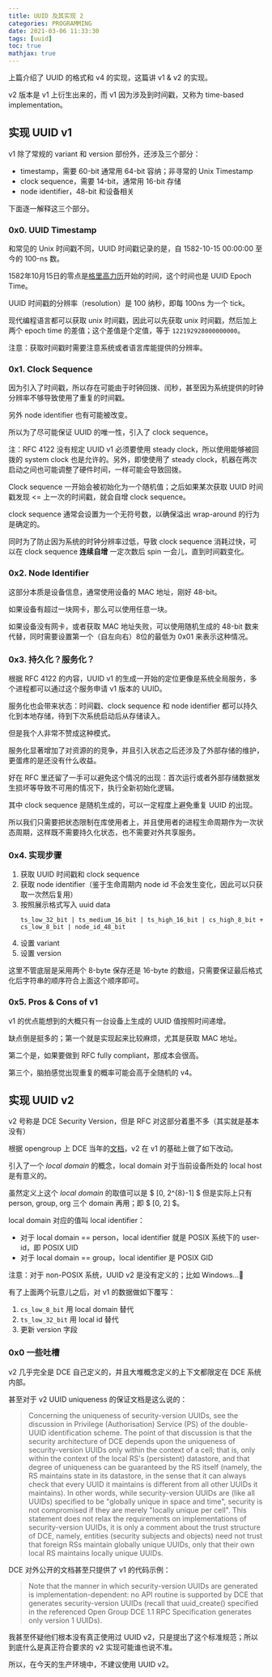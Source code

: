 ```yaml
---
title: UUID 及其实现 2
categories: PROGRAMMING
date: 2021-03-06 11:33:30
tags: [uuid]
toc: true
mathjax: true
---
```

上篇介绍了 UUID 的格式和 v4 的实现，这篇讲 v1 & v2 的实现。

v2 版本是 v1 上衍生出来的，而 v1 因为涉及到时间戳，又称为 time-based implementation。

## 实现 UUID v1

v1 除了常规的 variant 和 version 部份外，还涉及三个部分：
- timestamp，需要 60-bit 通常用 64-bit 容纳；非寻常的 Unix Timestamp
- clock sequence，需要 14-bit，通常用 16-bit 存储
- node identifier，48-bit 和设备相关

下面逐一解释这三个部分。

### 0x0. UUID Timestamp

和常见的 Unix 时间戳不同，UUID 时间戳记录的是，自 1582-10-15 00:00:00 至今的 100-ns 数。

1582年10月15日的零点是[格里高力历](https://zh.wikipedia.org/zh-cn/%E6%A0%BC%E9%87%8C%E6%9B%86)开始的时间，这个时间也是 UUID Epoch Time。

UUID 时间戳的分辨率（resolution）是 100 纳秒，即每 100ns 为一个 tick。

现代编程语言都可以获取 unix 时间戳，因此可以先获取 unix 时间戳，然后加上两个 epoch time 的差值；这个差值是个定值，等于 `122192928000000000`。

注意：获取时间戳时需要注意系统或者语言库能提供的分辨率。

### 0x1. Clock Sequence

因为引入了时间戳，所以存在可能由于时钟回拨、闰秒，甚至因为系统提供的时钟分辨率不够导致使用了重复的时间戳。

另外 node identifier 也有可能被改变。

所以为了尽可能保证 UUID 的唯一性，引入了 clock sequence。

注：RFC 4122 没有规定 UUID v1 必须要使用 steady clock，所以使用能够被回拨的 system clock 也是允许的。另外，即使使用了 steady clock，机器在两次启动之间也可能调整了硬件时间，一样可能会导致回拨。

Clock sequence 一开始会被初始化为一个随机值；之后如果某次获取 UUID 时间戳发现 <= 上一次的时间戳，就会自增 clock sequence。

clock sequence 通常会设置为一个无符号数，以确保溢出 wrap-around 的行为是确定的。
<!-- more-->
同时为了防止因为系统的时钟分辨率过低，导致 clock sequence 消耗过快，可以在 clock sequence **连续自增** 一定次数后 spin 一会儿，直到时间戳变化。

### 0x2. Node Identifier

这部分本质是设备信息，通常使用设备的 MAC 地址，刚好 48-bit。

如果设备有超过一块网卡，那么可以使用任意一块。

如果设备没有网卡，或者获取 MAC 地址失败，可以使用随机生成的 48-bit 数来代替，同时需要设置第一个（自左向右）8位的最低为 0x01 来表示这种情况。

### 0x3. 持久化？服务化？

根据 RFC 4122 的内容，UUID v1 的生成一开始的定位更像是系统全局服务，多个进程都可以通过这个服务申请 v1 版本的 UUID。

服务化也会带来状态：时间戳、clock sequence 和 node identifier 都可以持久化到本地存储，待到下次系统启动后从存储读入。

但是我个人非常不赞成这种模式。

服务化显著增加了对资源的的竞争，并且引入状态之后还涉及了外部存储的维护，更蛋疼的是还没有什么收益。

好在 RFC 里还留了一手可以避免这个情况的出现：首次运行或者外部存储数据发生损坏等导致不可用的情况下，执行全新初始化逻辑。

其中 clock sequence 是随机生成的，可以一定程度上避免重复 UUID 的出现。

所以我们只需要把状态限制在库使用者上，并且使用者的进程生命周期作为一次状态周期，这样既不需要持久化状态，也不需要对外共享服务。

### 0x4. 实现步骤

1. 获取 UUID 时间戳和 clock sequence
2. 获取 node identifier（鉴于生命周期内 node id 不会发生变化，因此可以只获取一次然后复用）
3. 按照展示格式写入 uuid data
    ```
    ts_low_32_bit | ts_medium_16_bit | ts_high_16_bit | cs_high_8_bit + cs_low_8_bit | node_id_48_bit
    ```
4. 设置 variant
5. 设置 version

这里不管底层是采用两个 8-byte 保存还是 16-byte 的数组，只需要保证最后格式化后字符串的顺序符合上面这个顺序即可。

### 0x5. Pros & Cons of v1

v1 的优点能想到的大概只有一台设备上生成的 UUID 值按照时间递增。

缺点倒是挺多的；第一个就是实现起来比较麻烦，尤其是获取 MAC 地址。

第二个是，如果要做到 RFC fully compliant，那成本会很高。

第三个，脑拍感觉出现重复的概率可能会高于全随机的 v4。

## 实现 UUID v2

v2 号称是 DCE Security Version，但是 RFC 对这部分着墨不多（其实就是基本没有）

根据 opengroup 上 DCE 当年的[文档](https://pubs.opengroup.org/onlinepubs/9696989899/chap5.htm#tagcjh_08_02_01_01)，v2 在 v1 的基础上做了如下改动。

引入了一个 _local domain_ 的概念，local domain 对于当前设备所处的 local host 是有意义的。

虽然定义上这个 _local domain_ 的取值可以是 $ [0, 2^{8}-1] $ 但是实际上只有 person, group, org 三个 domain 再用；即 $ [0, 2] $。

local domain 对应的值叫 local identifier：

- 对于 local domain == person，local identifier 就是 POSIX 系统下的 user-id，即 POSIX UID
- 对于 local domain == group，local identifier 是 POSIX GID

注意：对于 non-POSIX 系统，UUID v2 是没有定义的；比如 Windows...🤦‍

有了上面两个玩意儿之后，对 v1 的数据做如下覆写：

1. `cs_low_8_bit` 用 local domain 替代
2. `ts_low_32_bit` 用 local id 替代
3. 更新 version 字段

### 0x0 一些吐槽

v2 几乎完全是 DCE 自己定义的，并且大堆概念定义的上下文都限定在 DCE 系统内部。

甚至对于 v2 UUID uniqueness 的保证文档是这么说的：

> Concerning the uniqueness of security-version UUIDs, see the discussion in Privilege (Authorisation) Service (PS) of the double-UUID identification scheme. The point of that discussion is that the security architecture of DCE depends upon the uniqueness of security-version UUIDs only within the context of a cell; that is, only within the context of the local RS's (persistent) datastore, and that degree of uniqueness can be guaranteed by the RS itself (namely, the RS maintains state in its datastore, in the sense that it can always check that every UUID it maintains is different from all other UUIDs it maintains). In other words, while security-version UUIDs are (like all UUIDs) specified to be "globally unique in space and time", security is not compromised if they are merely "locally unique per cell". This statement does not relax the requirements on implementations of security-version UUIDs, it is only a comment about the trust structure of DCE, namely, entities (security subjects and objects) need not trust that foreign RSs maintain globally unique UUIDs, only that their own local RS maintains locally unique UUIDs.

DCE 对外公开的文档甚至只提供了 v1 的代码示例：

> Note that the manner in which security-version UUIDs are generated is implementation-dependent: no API routine is supported by DCE that generates security-version UUIDs (recall that uuid_create() specified in the referenced Open Group DCE 1.1 RPC Specification generates only version 1 UUIDs).

我甚至怀疑他们根本没有真正使用过 UUID v2，只是提出了这个标准规范；所以到底什么是真正符合要求的 v2 实现可能谁也说不准。

所以，在今天的生产环境中，不建议使用 UUID v2。

